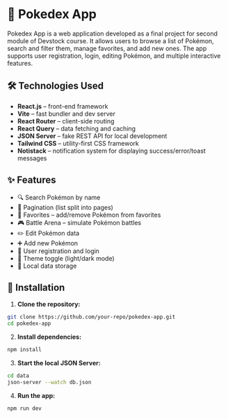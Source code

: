 # 📱 Pokedex App

Pokedex App is a web application developed as a final project for second module of Devstock course. It allows users to browse a list of Pokémon, search and filter them, manage favorites, and add new ones. The app supports user registration, login, editing Pokémon, and multiple interactive features.

## 🛠️ Technologies Used

- **React.js** – front-end framework
- **Vite** – fast bundler and dev server
- **React Router** – client-side routing
- **React Query** – data fetching and caching
- **JSON Server** – fake REST API for local development
- **Tailwind CSS** – utility-first CSS framework
- **Notistack** – notification system for displaying success/error/toast messages

## ✨ Features

- 🔍 Search Pokémon by name
- 📄 Pagination (list split into pages)
- 🌟 Favorites – add/remove Pokémon from favorites
- 🎮 Battle Arena – simulate Pokémon battles
- ✏️ Edit Pokémon data
- ➕ Add new Pokémon
- 👤 User registration and login
- 🌙 Theme toggle (light/dark mode)
- 🧠 Local data storage

## 🔧 Installation

1. **Clone the repository:**

```bash
git clone https://github.com/your-repo/pokedex-app.git
cd pokedex-app
```

2. **Install dependencies:**

```bash
npm install
```

3. **Start the local JSON Server:**

```bash
cd data
json-server --watch db.json
```

4. **Run the app:**

```bash
npm run dev
```
